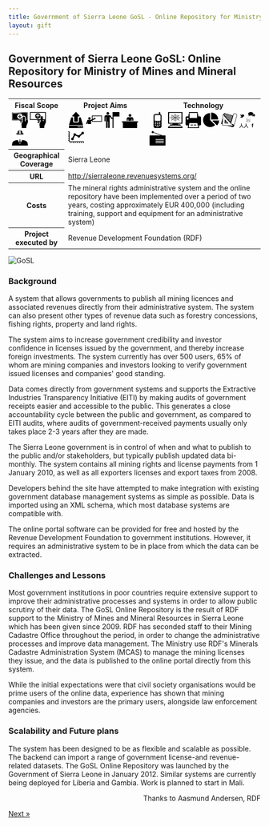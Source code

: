 ```yaml
---
title: Government of Sierra Leone GoSL - Online Repository for Ministry of Mines and Mineral Resources 
layout: gift
---
```


## Government of Sierra Leone GoSL: Online Repository for Ministry of Mines and Mineral Resources 

<table class="iconmatrix">
    <tr class="icons">
        <th class="inner">Fiscal Scope</th>
        <th class="inner">Project Aims</th>
        <th>Technology</th>
    </tr>
    <tr class="iconbar">
        <td class="inner">
            <img src="images/revenue.png" class="" title="Revenue Side" />
            <img src="images/spending.png" class="no" title="Spending Side" />
            <img src="images/invisible_money.png" class="" title="Off-Budget" />
        </td>
        <td class="inner">
            <img src="images/upload.png" class="" title="Publish Better Data" />
            <img src="images/educate.png" class="no" title="Educate Citizens" />
            <img src="images/citizen.png" class="no" title="Facilitate Direct Participation"/>
            <img src="images/decision-maker.png" class="" title="Get Feedback to Policy Makers" />
            <img src="images/data_analysis.png" class="" title="Analyse and Understand Data" />
        </td>
        <td>
            <img src="images/mobile.png" class="no" title="Mobile Technology" />
            <img src="images/web.png" class="" title="Web-based Technology" />
            <img src="images/offline.png" class="no" title="Offline and Print on Demand" />
            <img src="images/piechart.png" class="no" title="Data Visualisation and Maps" />
            <img src="images/standards.png" class="" title="Formats and Standards" />
            <img src="images/social_media.png" class="no" title="Social Media" />
            <img src="images/radio.png" class="no" title="Radio" />
        </td>
    </tr>
    <tr>
        <th class="inner">Geographical Coverage</th>
        <td colspan="2">Sierra Leone</td>
    </tr>
    <tr>
        <th class="inner">URL</th>
        <td colspan="2"><a href="http://sierraleone.revenuesystems.org/">http://sierraleone.revenuesystems.org/</a></td>
    </tr>
    <tr>
        <th class="inner">Costs</th>
        <td colspan="2">The mineral rights administrative system and the online repository have been implemented over a period of two years, costing approximately EUR 400,000 (including training, support and equipment for an administrative system)</td>
    </tr>
    <tr>
        <th class="inner">Project executed by</th>
        <td colspan="2">Revenue Development Foundation (RDF) </td>
    </tr>
</table>

<img alt="GoSL" src="http://farm8.staticflickr.com/7239/7272473284_c043da6810_o.png" class="screenshot" />

### Background 

A system that allows governments to publish all mining licences and associated revenues directly from their administrative system. The system can also present other types of revenue data such as forestry concessions, fishing rights, property and land rights. 

The system aims to increase government credibility and investor confidence in licenses issued by the government, and thereby increase foreign investments. The system currently has over 500 users, 65% of whom are mining companies and investors looking to verify government issued licenses and companies' good standing. 

Data comes directly from government systems and supports the Extractive Industries Transparency Initiative (EITI) by making audits of government receipts easier and accessible to the public. This generates a close accountability cycle between the public and government, as compared to EITI audits, where audits of government-received payments usually only takes place 2-3 years after they are made. 

The Sierra Leone government is in control of when and what to publish to the public and/or stakeholders, but typically publish updated data bi-monthly. The system contains all mining rights and license payments from 1 January 2010, as well as all exporters licenses and export taxes from 2008. 

Developers behind the site have attempted to make integration with existing government database management systems as simple as possible. Data is imported using an XML schema, which most database systems are compatible with. 

The online portal software can be provided for free and hosted by the Revenue Development Foundation to government institutions. However, it requires an administrative system to be in place from which the data can be extracted. 

### Challenges and Lessons 

Most government institutions in poor countries require extensive support to improve their administrative processes and systems in order to allow public scrutiny of their data. The GoSL Online Repository is the result of RDF support to the Ministry of Mines and Mineral Resources in Sierra Leone which has been given since 2009. RDF has seconded staff to their Mining Cadastre Office throughout the period, in order to change the administrative processes and improve data management. The Ministry use RDF's Minerals Cadastre Administration System (MCAS) to manage the mining licenses they issue, and the data is published to the online portal directly from this system. 

While the initial expectations were that civil society organisations would be prime users of the online data, experience has shown that mining companies and investors are the primary users, alongside law enforcement agencies. 

### Scalability and Future plans 

The system has been designed to be as flexible and scalable as possible. The backend can import a range of government license-and revenue-related datasets. 
The GoSL Online Repository was launched by the Government of Sierra Leone in January 2012. Similar systems are currently being deployed for Liberia and Gambia. Work is planned to start in Mali. 

<p style="text-align: right">Thanks to Aasmund Andersen, RDF</p>

<div class="pull-right"><a class="btn btn-default btn-mini" href="chapter5-2.html">Next &raquo;</a></div>
